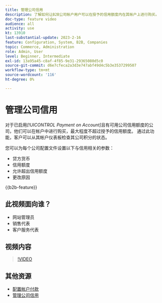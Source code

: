 ```yaml
---
title: 管理公司信用
description: 了解如何让B2B公司帐户用户可以在授予的信用额度内在其帐户上进行购买。
doc-type: feature video
audience: all
activity: use
kt: 13910
last-substantial-update: 2023-2-16
feature: Configuration, System, B2B, Companies
topic: Commerce, Administration
role: Admin, User
level: Beginner, Intermediate
exl-id: 13a95a45-c8af-4f85-9e31-29365080d5c0
source-git-commit: d6e7cfeca2a3d3e747abf49d4c5b3e3537299507
workflow-type: tm+mt
source-wordcount: '116'
ht-degree: 0%

---
```


# 管理公司信用

对于已启用&#x200B;_[!UICONTROL Payment on Account]_&#x200B;且有可用公司信用额度的公司，他们可以在帐户中进行购买，最大程度不超过授予的信用额度。 通过此功能，客户可以从其帐户仪表板检查其公司积分的状态。

您可以为每个公司配置文件设置以下与信用相关的参数：

- 贷方货币
- 信用额度
- 允许超出信用额度
- 更改原因

{{b2b-feature}}

## 此视频面向谁？

- 网站管理员
- 销售代表
- 客户服务代表

## 视频内容

>[!VIDEO](https://video.tv.adobe.com/v/344445?quality=12&learn=on)

## 其他资源

- [配置帐户付款](https://experienceleague.adobe.com/docs/commerce-admin/b2b/enable-basic-features.html#configure-payment-on-account)
- [管理公司信用](https://experienceleague.adobe.com/docs/commerce-admin/b2b/companies/credit-company.html)
